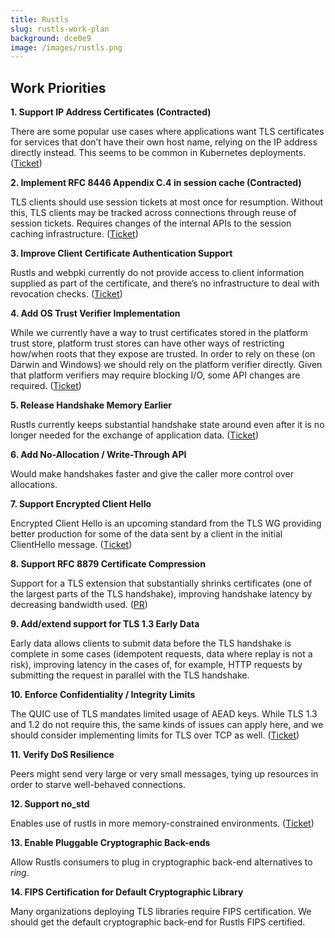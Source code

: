 ```yaml
---
title: Rustls
slug: rustls-work-plan
background: dce0e9
image: /images/rustls.png
---
```


<h2>Work Priorities</h2>

**1. Support IP Address Certificates (Contracted)**

There are some popular use cases where applications want TLS certificates for services that don’t have their own host name, relying on the IP address directly instead. This seems to be common in Kubernetes deployments. ([Ticket](https://github.com/briansmith/webpki/issues/54))

**2. Implement RFC 8446 Appendix C.4 in session cache (Contracted)**

TLS clients should use session tickets at most once for resumption. Without this, TLS clients may be tracked across connections through reuse of session tickets. Requires changes of the internal APIs to the session caching infrastructure. ([Ticket](https://github.com/rustls/rustls/issues/466))

**3. Improve Client Certificate Authentication Support**

Rustls and webpki currently do not provide access to client information supplied as part of the certificate, and there’s no infrastructure to deal with revocation checks. ([Ticket](https://github.com/rustls/rustls-ffi/issues/87))

**4. Add OS Trust Verifier Implementation**

While we currently have a way to trust certificates stored in the platform trust store, platform trust stores can have other ways of restricting how/when roots that they expose are trusted. In order to rely on these (on Darwin and Windows) we should rely on the platform verifier directly. Given that platform verifiers may require blocking I/O, some API changes are required. ([Ticket](https://github.com/rustls/rustls-native-certs/issues/25))

**5. Release Handshake Memory Earlier**

Rustls currently keeps substantial handshake state around even after it is no longer needed for the exchange of application data. ([Ticket](https://github.com/rustls/rustls/issues/794))

**6. Add No-Allocation / Write-Through API**

Would make handshakes faster and give the caller more control over allocations.

**7. Support Encrypted Client Hello**

Encrypted Client Hello is an upcoming standard from the TLS WG providing better production for some of the data sent by a client in the initial ClientHello message. ([Ticket](https://github.com/rustls/rustls/issues/508))

**8. Support RFC 8879 Certificate Compression**

Support for a TLS extension that substantially shrinks certificates (one of the largest parts of the TLS handshake), improving handshake latency by decreasing bandwidth used. ([PR](https://github.com/rustls/rustls/pull/534))

**9. Add/extend support for TLS 1.3 Early Data**

Early data allows clients to submit data before the TLS handshake is complete in some cases (idempotent requests, data where replay is not a risk), improving latency in the cases of, for example, HTTP requests by submitting the request in parallel with the TLS handshake.

**10. Enforce Confidentiality / Integrity Limits**

The QUIC use of TLS mandates limited usage of AEAD keys. While TLS 1.3 and 1.2 do not require this, the same kinds of issues can apply here, and we should consider implementing limits for TLS over TCP as well. ([Ticket](https://github.com/rustls/rustls/issues/755))

**11. Verify DoS Resilience**

Peers might send very large or very small messages, tying up resources in order to starve well-behaved connections.

**12. Support no_std**

Enables use of rustls in more memory-constrained environments. ([Ticket](https://github.com/rustls/rustls/issues/283))

**13. Enable Pluggable Cryptographic Back-ends**

Allow Rustls consumers to plug in cryptographic back-end alternatives to *ring*.

**14. FIPS Certification for Default Cryptographic Library**

Many organizations deploying TLS libraries require FIPS certification. We should get the default cryptographic back-end for Rustls FIPS certified.